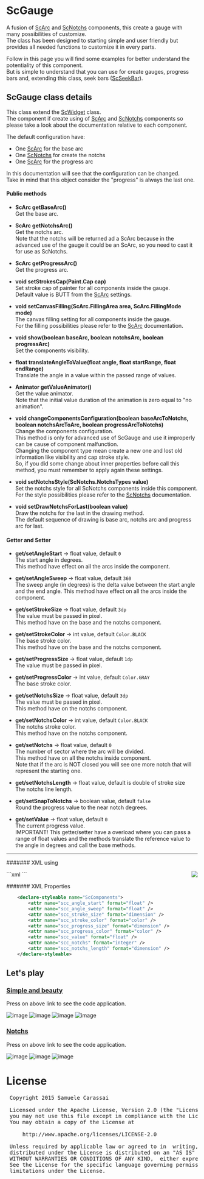 # ScGauge
A fusion of [ScArc](ScArc.md) and [ScNotchs](ScNotchs.md) components, this create a gauge with many possibilities of customize.<br />
The class has been designed to starting simple and user friendly but provides all needed functions to customize it in every parts.<br />

Follow in this page you will find some examples for better understand the potentiality of this component.<br />
But is simple to understand that you can use for create gauges, progress bars and, extending this class, seek bars ([ScSeekBar](ScSeekBar.md)).


## ScGauge class details
This class extend the [ScWidget](ScWidget.md) class.<br />
The component if create using of [ScArc](ScArc.md) and [ScNotchs](ScNotchs.md) components so please take a look about the documentation relative to each component.

The default configuration have:
- One [ScArc](ScArc.md) for the base arc
- One [ScNotchs](ScNotchs.md) for create the notchs
- One [ScArc](ScArc.md) for the progress arc

In this documentation will see that the configuration can be changed.<br />
Take in mind that this object consider the "progress" is always the last one.


#### Public methods

- **ScArc getBaseArc()**<br />
Get the base arc.

- **ScArc getNotchsArc()**<br />
Get the notchs arc.<br />
Note that the notchs will be returned ad a ScArc because in the advanced use of the gauge it could be an ScArc, so you need to cast it for use as ScNotchs.

- **ScArc getProgressArc()**<br />
Get the progress arc.

- **void setStrokesCap(Paint.Cap cap)**<br />
Set stroke cap of painter for all components inside the gauge.<br />
Default value is BUTT from the [ScArc](ScArc.md) settings.

- **void setCanvasFilling(ScArc.FillingArea area, ScArc.FillingMode mode)**<br />
The canvas filling setting for all components inside the gauge.<br />
For the filling possibilities please refer to the [ScArc](ScArc.md) documentation.

- **void show(boolean baseArc, boolean notchsArc, boolean progressArc)**<br />
Set the components visibility.

- **float translateAngleToValue(float angle, float startRange, float endRange)**<br />
Translate the angle in a value within the passed range of values.

- **Animator getValueAnimator()**<br />
Get the value animator.<br />
Note that the initial value duration of the animation is zero equal to "no animation".

- **void changeComponentsConfiguration(boolean baseArcToNotchs, boolean notchsArcToArc, boolean progressArcToNotchs)**<br />
Change the components configuration.<br />
This method is only for advanced use of ScGauge and use it improperly can be cause of component malfunction.<br />
Changing the component type mean create a new one and lost old information like visibility and cap stroke style.<br />
So, if you did some change about inner properties before call this method, you must remember to apply again these settings.

- **void setNotchsStyle(ScNotchs.NotchsTypes value)**<br />
Set the notchs style for all ScNotchs components inside this component.
For the style possibilities please refer to the [ScNotchs](ScNotchs.md) documentation.

- **void setDrawNotchsForLast(boolean value)**<br />
Draw the notchs for the last in the drawing method.<br />
The default sequence of drawing is base arc, notchs arc and progress arc for last.


#### Getter and Setter

- **get/setAngleStart**  -> float value, default <code>0</code><br />
The start angle in degrees.<br />
This method have effect on all the arcs inside the component.

- **get/setAngleSweep**  -> float value, default <code>360</code><br />
The sweep angle (in degrees) is the delta value between the start angle and the end angle.
This method have effect on all the arcs inside the component.

- **get/setStrokeSize**  -> float value, default <code>3dp</code><br />
The value must be passed in pixel.<br />
This method have on the base and the notchs component.

- **get/setStrokeColor**  -> int value, default <code>Color.BLACK</code><br />
The base stroke color.<br />
This method have on the base and the notchs component.

- **get/setProgressSize**  -> float value, default <code>1dp</code><br />
The value must be passed in pixel.

- **get/setProgressColor**  -> int value, default <code>Color.GRAY</code><br />
The base stroke color.

- **get/setNotchsSize**  -> float value, default <code>3dp</code><br />
The value must be passed in pixel.<br />
This method have on the notchs component.

- **get/setNotchsColor**  -> int value, default <code>Color.BLACK</code><br />
The notchs stroke color.<br />
This method have on the notchs component.

- **get/setNotchs**  -> float value, default <code>0</code><br />
The number of sector where the arc will be divided.<br />
This method have on all the notchs inside component.<br />
Note that if the arc is NOT closed you will see one more notch that will represent the starting one.

- **get/setNotchsLength**  -> float value, default is double of stroke size<br />
The notchs line length.

- **get/setSnapToNotchs**  -> boolean value, default <code>false</code><br />
Round the progress value to the near notch degrees.

- **get/setValue**  -> float value, default <code>0</code><br />
The current progress value.<br />
IMPORTANT! This getter/setter have a overload where you can pass a range of float values and the methods translate the reference value to the angle in degrees and call the base methods.



---
####### XML using

<img align="right" src="https://github.com/Paroca72/sc-widgets/blob/master/raw/scgauge/1.jpg"> 
```xml
    <com.sccomponents.widgets.ScGauge
        xmlns:sc="http://schemas.android.com/apk/res-auto"
        android:id="@+id/notchs"
        android:layout_width="200dp"
        android:layout_height="200dp"
        android:background="#cccccc"
        android:padding="10dp"
        sc:scc_angle_sweep="270"
        sc:scc_stroke_size="6dp"
        sc:scc_progress_size="3dp"
        sc:scc_value="135"
        sc:scc_notchs="12" />
```

####### XML Properties
```xml
    <declare-styleable name="ScComponents">
        <attr name="scc_angle_start" format="float" />
        <attr name="scc_angle_sweep" format="float" />
        <attr name="scc_stroke_size" format="dimension" />
        <attr name="scc_stroke_color" format="color" />
        <attr name="scc_progress_size" format="dimension" />
        <attr name="scc_progress_color" format="color" />
        <attr name="scc_value" format="float" />
        <attr name="scc_notchs" format="integer" />
        <attr name="scc_notchs_length" format="dimension" />
    </declare-styleable>
```


## Let's play

### [Simple and beauty](ScGauge_SimpleAndBeauty.md)
Press on above link to see the code application.

![image](https://github.com/Paroca72/sc-widgets/blob/master/raw/scgauge/2.jpg)
![image](https://github.com/Paroca72/sc-widgets/blob/master/raw/scgauge/3.jpg)
![image](https://github.com/Paroca72/sc-widgets/blob/master/raw/scgauge/4.jpg)
![image](https://github.com/Paroca72/sc-widgets/blob/master/raw/scgauge/5.jpg)


### [Notchs](ScGauge_Notchs.md)
Press on above link to see the code application.

![image](https://github.com/Paroca72/sc-widgets/blob/master/raw/scgauge/6.jpg)
![image](https://github.com/Paroca72/sc-widgets/blob/master/raw/scgauge/7.jpg)
![image](https://github.com/Paroca72/sc-widgets/blob/master/raw/scgauge/8.jpg)


# License
<pre>
 Copyright 2015 Samuele Carassai

 Licensed under the Apache License, Version 2.0 (the "License");
 you may not use this file except in compliance with the License.
 You may obtain a copy of the License at

     http://www.apache.org/licenses/LICENSE-2.0

 Unless required by applicable law or agreed to in  writing, software
 distributed under the License is distributed on an "AS IS" BASIS,
 WITHOUT WARRANTIES OR CONDITIONS OF ANY KIND,  either express or implied.
 See the License for the specific language governing permissions and
 limitations under the License.
</pre>